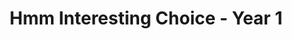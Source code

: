 ---
title: Hmm Interesting Choice - Year 1
number: 13
description: This month we go full-indulgent by turning the comedy-review shotgun on ourselves, letting loose a double barrelled, 20 gauge, buckshot, full hour long episode.
link-mp3: http://feeds.soundcloud.com/stream/170633394-radio4scotland-hmm-interesting-choice-ep13-hmm-interesting-choice-year-1.mp3
duration: "01:00:33"
byte-length: 145340332
pub-date: Sat, 04 Oct 2014 18:21:47 GMT
soundcloud-id: 170633394
---